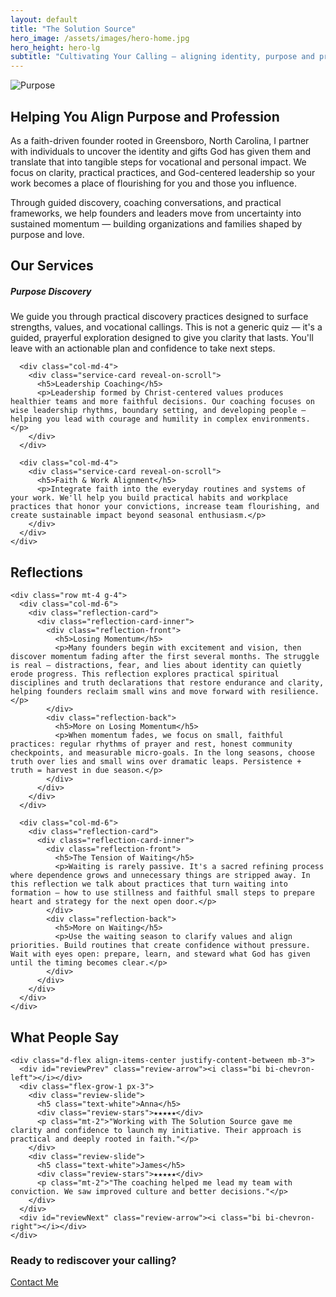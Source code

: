```yaml
---
layout: default
title: "The Solution Source"
hero_image: /assets/images/hero-home.jpg
hero_height: hero-lg
subtitle: "Cultivating Your Calling — aligning identity, purpose and profession to bring flourishing to people and communities."
---
```


<section id="intro" class="py-5">
  <div class="container">
    <div class="row align-items-center">
      <div class="col-md-6 mb-4 mb-md-0">
        <img src="{{ '/assets/images/section-bg.jpg' | relative_url }}" alt="Purpose" class="img-fluid rounded">
      </div>
      <div class="col-md-6">
        <h2>Helping You Align Purpose and Profession</h2>
        <p>As a faith-driven founder rooted in Greensboro, North Carolina, I partner with individuals to uncover the identity and gifts God has given them and translate that into tangible steps for vocational and personal impact. We focus on clarity, practical practices, and God-centered leadership so your work becomes a place of flourishing for you and those you influence.</p>
        <p>Through guided discovery, coaching conversations, and practical frameworks, we help founders and leaders move from uncertainty into sustained momentum — building organizations and families shaped by purpose and love.</p>
      </div>
    </div>
  </div>
</section>

<section id="services" class="py-5">
  <div class="container text-center">
    <h2>Our Services</h2>
    <div class="row mt-4 g-4">
      <div class="col-md-4">
        <div class="service-card reveal-on-scroll">
          <h5>Purpose Discovery</h5>
          <p>We guide you through practical discovery practices designed to surface strengths, values, and vocational callings. This is not a generic quiz — it's a guided, prayerful exploration designed to give you clarity that lasts. You'll leave with an actionable plan and confidence to take next steps.</p>
        </div>
      </div>

      <div class="col-md-4">
        <div class="service-card reveal-on-scroll">
          <h5>Leadership Coaching</h5>
          <p>Leadership formed by Christ-centered values produces healthier teams and more faithful decisions. Our coaching focuses on wise leadership rhythms, boundary setting, and developing people — helping you lead with courage and humility in complex environments.</p>
        </div>
      </div>

      <div class="col-md-4">
        <div class="service-card reveal-on-scroll">
          <h5>Faith & Work Alignment</h5>
          <p>Integrate faith into the everyday routines and systems of your work. We'll help you build practical habits and workplace practices that honor your convictions, increase team flourishing, and create sustainable impact beyond seasonal enthusiasm.</p>
        </div>
      </div>
    </div>
  </div>
</section>

<section id="reflections" class="py-5">
  <div class="container">
    <div class="text-center">
      <h2>Reflections</h2>
    </div>

    <div class="row mt-4 g-4">
      <div class="col-md-6">
        <div class="reflection-card">
          <div class="reflection-card-inner">
            <div class="reflection-front">
              <h5>Losing Momentum</h5>
              <p>Many founders begin with excitement and vision, then discover momentum fading after the first several months. The struggle is real — distractions, fear, and lies about identity can quietly erode progress. This reflection explores practical spiritual disciplines and truth declarations that restore endurance and clarity, helping founders reclaim small wins and move forward with resilience.</p>
            </div>
            <div class="reflection-back">
              <h5>More on Losing Momentum</h5>
              <p>When momentum fades, we focus on small, faithful practices: regular rhythms of prayer and rest, honest community checkpoints, and measurable micro-goals. In the long seasons, choose truth over lies and small wins over dramatic leaps. Persistence + truth = harvest in due season.</p>
            </div>
          </div>
        </div>
      </div>

      <div class="col-md-6">
        <div class="reflection-card">
          <div class="reflection-card-inner">
            <div class="reflection-front">
              <h5>The Tension of Waiting</h5>
              <p>Waiting is rarely passive. It's a sacred refining process where dependence grows and unnecessary things are stripped away. In this reflection we talk about practices that turn waiting into formation — how to use stillness and faithful small steps to prepare heart and strategy for the next open door.</p>
            </div>
            <div class="reflection-back">
              <h5>More on Waiting</h5>
              <p>Use the waiting season to clarify values and align priorities. Build routines that create confidence without pressure. Wait with eyes open: prepare, learn, and steward what God has given until the timing becomes clear.</p>
            </div>
          </div>
        </div>
      </div>
    </div>
  </div>
</section>

<section id="reviews" class="py-5">
  <div class="container">
    <div class="text-center text-white mb-4">
      <h2>What People Say</h2>
    </div>

    <div class="d-flex align-items-center justify-content-between mb-3">
      <div id="reviewPrev" class="review-arrow"><i class="bi bi-chevron-left"></i></div>
      <div class="flex-grow-1 px-3">
        <div class="review-slide">
          <h5 class="text-white">Anna</h5>
          <div class="review-stars">★★★★★</div>
          <p class="mt-2">"Working with The Solution Source gave me clarity and confidence to launch my initiative. Their approach is practical and deeply rooted in faith."</p>
        </div>
        <div class="review-slide">
          <h5 class="text-white">James</h5>
          <div class="review-stars">★★★★★</div>
          <p class="mt-2">"The coaching helped me lead my team with conviction. We saw improved culture and better decisions."</p>
        </div>
      </div>
      <div id="reviewNext" class="review-arrow"><i class="bi bi-chevron-right"></i></div>
    </div>
  </div>
</section>

<section id="cta" class="py-5 bg-dark text-light text-center">
  <div class="container">
    <h3>Ready to rediscover your calling?</h3>
    <a href="/contact" class="btn btn-outline-light mt-3">Contact Me</a>
  </div>
</section>

